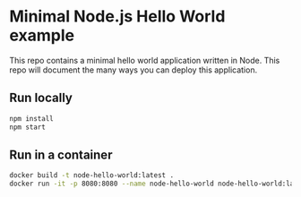 # Minimal Node.js Hello World example

This repo contains a minimal hello world application written in Node. This repo will document the many ways you can deploy this application.

## Run locally

```bash
npm install
npm start
```

## Run in a container

```bash
docker build -t node-hello-world:latest .
docker run -it -p 8080:8080 --name node-hello-world node-hello-world:latest
```
